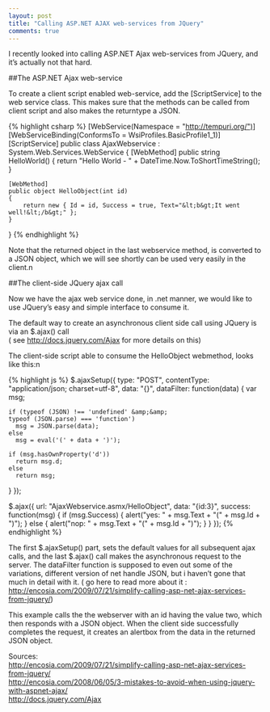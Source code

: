 ```yaml
---
layout: post
title: "Calling ASP.NET AJAX web-services from JQuery"
comments: true
---
```

I recently looked into calling ASP.NET Ajax web-services from JQuery, and it&rsquo;s actually not that hard.

##The ASP.NET Ajax web-service

To create a client script enabled web-service, add the [ScriptService] to the web service class. This makes sure that the methods can be called from client script and also makes the returntype a JSON.

{% highlight csharp %}
[WebService(Namespace = "http://tempuri.org/")]
[WebServiceBinding(ConformsTo = WsiProfiles.BasicProfile1_1)]
[ScriptService]
public class AjaxWebservice : System.Web.Services.WebService
{
    [WebMethod]
    public string HelloWorld()
    {
        return "Hello World - " + DateTime.Now.ToShortTimeString();
    }

    [WebMethod]
    public object HelloObject(int id)
    {
        return new { Id = id, Success = true, Text="&lt;b&gt;It went well!&lt;/b&gt;" };
    }
}
{% endhighlight %}

Note that the returned object in the last webservice method, is converted to a JSON object, which we will see shortly can be used very easily in the client.n

##The client-side JQuery ajax call

Now we have the ajax web service done, in .net manner, we would like to use JQuery&rsquo;s easy and simple interface to consume it.

The default way to create an asynchronous client side call using JQuery is via an $.ajax() call <br />( see <a href="http://docs.jquery.com/Ajax">http://docs.jquery.com/Ajax</a> for more details on this)

The client-side script able to consume the HelloObject webmethod, looks like this:n

{% highlight js %}
$.ajaxSetup({
  type: "POST",
  contentType: "application/json; charset=utf-8",
  data: "{}",
  dataFilter: function(data) {
    var msg;

    if (typeof (JSON) !== 'undefined' &amp;&amp;
    typeof (JSON.parse) === 'function')
      msg = JSON.parse(data);
    else
      msg = eval('(' + data + ')');

    if (msg.hasOwnProperty('d'))
      return msg.d;
    else
      return msg;
  }
});

$.ajax({
  url: "AjaxWebservice.asmx/HelloObject",
  data: "{id:3}",
  success: function(msg) {
    if (msg.Success) {
      alert("yes: " + msg.Text + "(" + msg.Id + ")");
    }
    else {
      alert("nop: " + msg.Text + "(" + msg.Id + ")");
    }
  }
});
{% endhighlight %}

The first $.ajaxSetup() part, sets the default values for all subsequent ajax calls, and the last $.ajax() call makes the asynchronous request to the server. The dataFilter function is supposed to even out some of the variations, different version of net handle JSON, but i haven&rsquo;t gone that much in detail with it. ( go here to read more about it : <a href="http://encosia.com/2009/07/21/simplify-calling-asp-net-ajax-services-from-jquery/">http://encosia.com/2009/07/21/simplify-calling-asp-net-ajax-services-from-jquery/</a>)

This example calls the the webserver with an id having the value two, which then responds with a JSON object. When the client side successfully completes the request, it creates an alertbox from the data in the returned JSON object.

Sources: <br /><a href="http://encosia.com/2009/07/21/simplify-calling-asp-net-ajax-services-from-jquery/">http://encosia.com/2009/07/21/simplify-calling-asp-net-ajax-services-from-jquery/</a> <br /><a href="http://encosia.com/2008/06/05/3-mistakes-to-avoid-when-using-jquery-with-aspnet-ajax/">http://encosia.com/2008/06/05/3-mistakes-to-avoid-when-using-jquery-with-aspnet-ajax/</a> <br /><a href="http://docs.jquery.com/Ajax">http://docs.jquery.com/Ajax</a>
